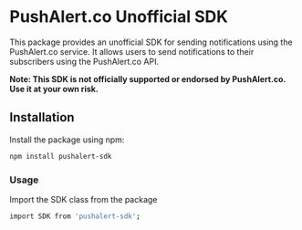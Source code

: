 # PushAlert.co Unofficial SDK

This package provides an unofficial SDK for sending notifications using the PushAlert.co service. It allows users to send notifications to their subscribers using the PushAlert.co API.

**Note: This SDK is not officially supported or endorsed by PushAlert.co. Use it at your own risk.**

## Installation

Install the package using npm:

```bash
npm install pushalert-sdk
```

### Usage
Import the SDK class from the package

```bash
import SDK from 'pushalert-sdk';
```
